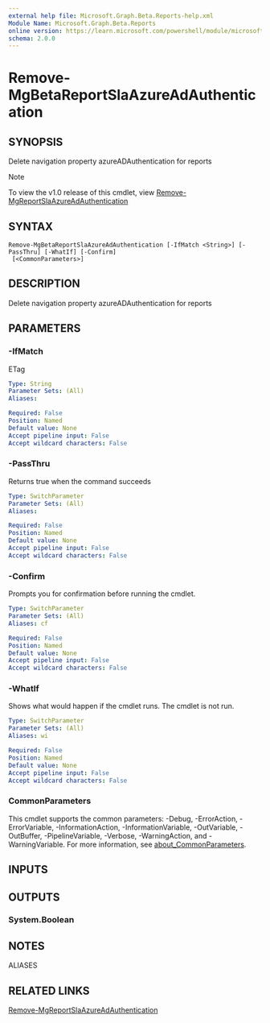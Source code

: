 ```yaml
---
external help file: Microsoft.Graph.Beta.Reports-help.xml
Module Name: Microsoft.Graph.Beta.Reports
online version: https://learn.microsoft.com/powershell/module/microsoft.graph.beta.reports/remove-mgbetareportslaazureadauthentication
schema: 2.0.0
---
```


# Remove-MgBetaReportSlaAzureAdAuthentication

## SYNOPSIS
Delete navigation property azureADAuthentication for reports

> [!NOTE]
> To view the v1.0 release of this cmdlet, view [Remove-MgReportSlaAzureAdAuthentication](/powershell/module/Microsoft.Graph.Reports/Remove-MgReportSlaAzureAdAuthentication?view=graph-powershell-v1.0)

## SYNTAX

```
Remove-MgBetaReportSlaAzureAdAuthentication [-IfMatch <String>] [-PassThru] [-WhatIf] [-Confirm]
 [<CommonParameters>]
```

## DESCRIPTION
Delete navigation property azureADAuthentication for reports

## PARAMETERS

### -IfMatch
ETag

```yaml
Type: String
Parameter Sets: (All)
Aliases:

Required: False
Position: Named
Default value: None
Accept pipeline input: False
Accept wildcard characters: False
```

### -PassThru
Returns true when the command succeeds

```yaml
Type: SwitchParameter
Parameter Sets: (All)
Aliases:

Required: False
Position: Named
Default value: None
Accept pipeline input: False
Accept wildcard characters: False
```

### -Confirm
Prompts you for confirmation before running the cmdlet.

```yaml
Type: SwitchParameter
Parameter Sets: (All)
Aliases: cf

Required: False
Position: Named
Default value: None
Accept pipeline input: False
Accept wildcard characters: False
```

### -WhatIf
Shows what would happen if the cmdlet runs.
The cmdlet is not run.

```yaml
Type: SwitchParameter
Parameter Sets: (All)
Aliases: wi

Required: False
Position: Named
Default value: None
Accept pipeline input: False
Accept wildcard characters: False
```

### CommonParameters
This cmdlet supports the common parameters: -Debug, -ErrorAction, -ErrorVariable, -InformationAction, -InformationVariable, -OutVariable, -OutBuffer, -PipelineVariable, -Verbose, -WarningAction, and -WarningVariable. For more information, see [about_CommonParameters](http://go.microsoft.com/fwlink/?LinkID=113216).

## INPUTS

## OUTPUTS

### System.Boolean
## NOTES

ALIASES

## RELATED LINKS
[Remove-MgReportSlaAzureAdAuthentication](/powershell/module/Microsoft.Graph.Reports/Remove-MgReportSlaAzureAdAuthentication?view=graph-powershell-v1.0)

